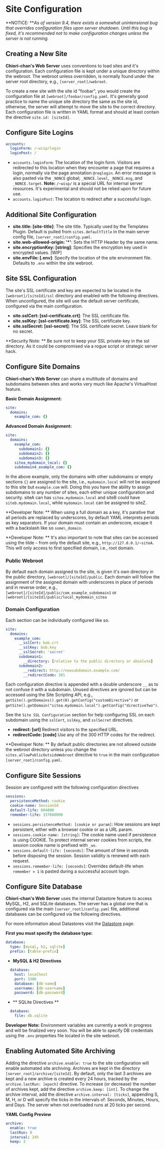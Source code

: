 # Site Configuration

**NOTICE: **_As of version 9.4, there exists a somewhat unintensional bug that overrides configuration files upon server shutdown. Until this bug is fixed, it's recommended not to make configuration changes unless the server is not running._

## Creating a New Site

**Chiori-chan's Web Server** uses conventions to load sites and it's configuration. Each configuration file is kept under a unique directory within the webroot. The webroot unless overridden, is normally found under the server root directory, e.g., `[server_root]/webroot`.

To create a new site with the site id "foobar", you would create the configuration file at `[webroot]/foobar/config.yaml`. It's generally good practice to name the unique site directory the same as the site id, otherwise, the server will attempt to move the site to the correct directory. Each configuration file is written in YAML format and should at least contain the directive `site.id: [siteId]`.

## Configure Site Logins

```yaml
accounts:
  loginForm: /~wisp/login
  loginPost: /
```

* `accounts.loginForm`: The location of the login form. Visitors are redirected to this location when they encounter a page that requires a login, normally via the page annotation `@reqlogin`. An error message is also pasted via the `_NONCE` global; `_NONCE.level`, `_NONCE.msg`, and `_NONCE.target`. **Note:** `/~wisp/` is a special URL for internal server resources. It's experimental and should not be relied upon for future use.
* `accounts.loginPost`: The location to redirect after a successful login.

## Additional Site Configuration

* **site.title: [site-title]**: The site title. Typically used by the Templates Plugin. Default is pulled from `sites.defaultTitle` in the main server config file, `[server_root]/config.yaml`.
* **site.web-allowed-origin: '*'**: Sets the HTTP Header by the same name.
* **site.encryptionKey: [string]**: Specifies the encryption key used in encrypted values. [WIP]
* **site.envFile: [.env]**: Specify the location of the site environment file. Defaults to `.env` within the site webroot.

## Site SSL Configuration

The site's SSL certificate and key are expected to be located in the `[webroot]/[siteId]/ssl` directory and enabled with the following directives. When unconfigured, the site will use the default server certificate, configured via the main configuration.

* **site.sslCert: [ssl-certificate.crt]**: The SSL certificate file.
* **site.sslKey: [ssl-certificate.key]**: The SSL certificate key.
* **site.sslSecret: [ssl-secret]**: The SSL certificate secret. Leave blank for no secret.

**Security Note: ** Be sure not to keep your SSL private-key in the ssl directory. As it could be compromised via a rogue script or strategic server hack.

## Configure Site Domains

**Chiori-chan's Web Server** can share a multitude of domains and subdomains between sites and works very much like Apache's VirtualHost feature.

**Basic Domain Assignment:**
```yaml
site:
  domains:
    example_com: {}
```

**Advanced Domain Assignment:**
```yaml
site:
  domains:
    example_com:
      subdomain1: {}
      subdomain2: {}
      subdomain3: {}
    sitea_mydomain_local: {}
    subdomain4_example_com: {}
```

In the above example, only the domains with other subdomains or empty sections `{}` are assigned to the site, i.e., `mydomain.local` will not be assigned to this site but `example.com` will. Doing this you have the ability to assign subdomains to any number of sites, each either unique configuration and security. siteA can has `sitea.mydomain.local` and siteB could have `siteb.mydomain.local`, while `mydomain.local` can be assigned to siteZ.

**Developer Note: ** When using a full domain as a key, it's parative that all periods are replaced by underscores, by default YAML interprets periods as key separators. If your domain must contain an underscore, escape it with a backslash like so `some\_domain`.

**Developer Note: ** It's also important to note that sites can be accessed using the tilde `~` from only the default site, e.g., `http://127.0.0.1/~siteA`. This will only access to first specified domain, i.e., root domain.

### Public Webroot

By default each domain assigned to the site, is given it's own directory in the public directory, `[webroot]/[siteId]/public`. Each domain will follow the assignment of the assigned domain with underscores in place of periods and in reverse order, e.g., `[webroot]/[siteId]/public/com_example_subdomain1` or `[webroot]/[siteId]/public/local_mydomain_sitea`

### Domain Configuration

Each section can be individually configured like so.
```yaml
site:
  domains:
    example_com:
      __sslCert: bob.crt
      __sslKey: bob.key
      __sslSecret: 'secret'
      subdomain1:
        __directory: [relative to the public directory or absolute]
      subdomain2:
        __redirect: http://newsubdomain.example.com/
        __redirectCode: 301
```

Each configuration directive is appended with a double underscore `__` as to not confuse it with a subdomain. Unused directives are ignored but can be accessed using the Site Scripting API, e.g., `getSite().getDomains().get(0).getConfig("customDirective")` or `getSite().getDomain("sitea.mydomain.local").getConfig("directiveTwo")`.

See the `Site SSL Configuration` section for help configuring SSL on each subdomain using the `sslCert`, `sslKey`, and `sslSecret` directives.

* **redirect: [url]** Redirect visitors to the specified URL.
* **redirectCode: [code]** Use any of the 300 HTTP codes for the redirect.

**Developer Note: ** By default public directories are not allowed outside the webroot directory unless you change the `sites.allowPublicOutsideWebroot` directive to `true` in the main configuration `[server_root]/config.yaml`.

## Configure Site Sessions

Session are configured with the following configuration directives

```yaml
sessions:
  persistenceMethod: cookie
  cookie-name: SessionId
  default-life: 604800
  remember-life: 157680000
```

* `sessions.persistenceMethod: [cookie or param]`: How sessions are kept persistent, either with a browser cookie or as a URL param.
* `sessions.cookie-name: [string]`: The cookie name used if persistence is using COOKIE. To protect internal server cookies from scripts, the session cookie name is prefixed with `_ws`.
* `sessions.default-life: [seconds]`: The amount of time in seconds before disposing the session. Session validity is renewed with each request.
* `sessions.remember-life: [seconds]`: Overrides default-life when `remember = 1` is pasted during a successful account login.

## Configure Site Database

**Chiori-chan's Web Server** uses the internal Datastore feature to access MySQL, H2, and SQLite databases. The server has a global one that is configured via the main `[server_root]/config.yaml` file, additional databases can be configured via the following directives.

For more information about Datastores visit the [Datastore](/docs/configuration/datastore.md) page.

**First you must specify the database type:**

```yaml
database:
  type: [mysql, h2, sqlite]
  prefix: [table-prefix]
```

* **MySQL & H2 Directives**
```yaml
  database:
    host: localhost
    port: 3306
    database: [db-name]
    username: [db-username]
    password: [db-password]
```

* ** SQLite Directives **
```yaml
  database:
    file: db.sqlite
```

**Developer Note:** Environment variables are currently a work in progress and will be finalized very soon. You will be able to specify DB credentials using the `.env` properties file located in the site webroot.

## Enabling Automated Site Archiving

Adding the directive `archive.enable: true` to the site configuration will enable automated site archiving.  Archives are kept in the directory `[server_root]/archive/[siteId]`. By default, only the last 3 archives are kept and a new archive is created every 24 hours, tracked by the `archive.lastRun: [epoch]` directive. To increase \(or decrease\) the number of archives kept, add the directive `archive.keep: [int]`. To change the archive interval, add the directive `archive.interval: [ticks]`, appending S, M, H, or D will specify the ticks in the intervals of: Seconds, Minutes, Hours, and Days. The server when not overloaded runs at 20 ticks per second.

**YAML Config Preview**

```yaml
archive:  
  enable: true  
  lastRun: 0  
  interval: 24h  
  keep: 3
```







